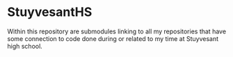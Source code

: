 # StuyvesantHS

Within this repository are submodules linking to all my repositories that have some connection to code done during or related to my time at Stuyvesant high school.
